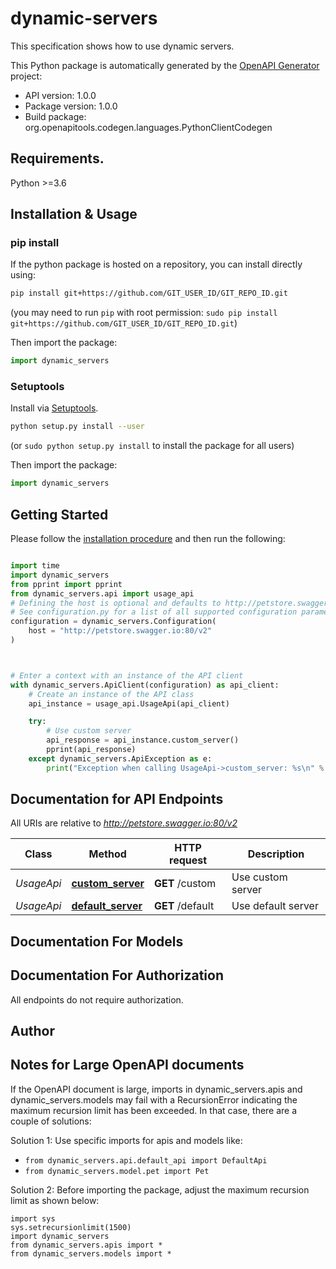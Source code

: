 # dynamic-servers
This specification shows how to use dynamic servers.

This Python package is automatically generated by the [OpenAPI Generator](https://openapi-generator.tech) project:

- API version: 1.0.0
- Package version: 1.0.0
- Build package: org.openapitools.codegen.languages.PythonClientCodegen

## Requirements.

Python >=3.6

## Installation & Usage
### pip install

If the python package is hosted on a repository, you can install directly using:

```sh
pip install git+https://github.com/GIT_USER_ID/GIT_REPO_ID.git
```
(you may need to run `pip` with root permission: `sudo pip install git+https://github.com/GIT_USER_ID/GIT_REPO_ID.git`)

Then import the package:
```python
import dynamic_servers
```

### Setuptools

Install via [Setuptools](http://pypi.python.org/pypi/setuptools).

```sh
python setup.py install --user
```
(or `sudo python setup.py install` to install the package for all users)

Then import the package:
```python
import dynamic_servers
```

## Getting Started

Please follow the [installation procedure](#installation--usage) and then run the following:

```python

import time
import dynamic_servers
from pprint import pprint
from dynamic_servers.api import usage_api
# Defining the host is optional and defaults to http://petstore.swagger.io:80/v2
# See configuration.py for a list of all supported configuration parameters.
configuration = dynamic_servers.Configuration(
    host = "http://petstore.swagger.io:80/v2"
)



# Enter a context with an instance of the API client
with dynamic_servers.ApiClient(configuration) as api_client:
    # Create an instance of the API class
    api_instance = usage_api.UsageApi(api_client)

    try:
        # Use custom server
        api_response = api_instance.custom_server()
        pprint(api_response)
    except dynamic_servers.ApiException as e:
        print("Exception when calling UsageApi->custom_server: %s\n" % e)
```

## Documentation for API Endpoints

All URIs are relative to *http://petstore.swagger.io:80/v2*

Class | Method | HTTP request | Description
------------ | ------------- | ------------- | -------------
*UsageApi* | [**custom_server**](docs/UsageApi.md#custom_server) | **GET** /custom | Use custom server
*UsageApi* | [**default_server**](docs/UsageApi.md#default_server) | **GET** /default | Use default server


## Documentation For Models



## Documentation For Authorization

 All endpoints do not require authorization.

## Author




## Notes for Large OpenAPI documents
If the OpenAPI document is large, imports in dynamic_servers.apis and dynamic_servers.models may fail with a
RecursionError indicating the maximum recursion limit has been exceeded. In that case, there are a couple of solutions:

Solution 1:
Use specific imports for apis and models like:
- `from dynamic_servers.api.default_api import DefaultApi`
- `from dynamic_servers.model.pet import Pet`

Solution 2:
Before importing the package, adjust the maximum recursion limit as shown below:
```
import sys
sys.setrecursionlimit(1500)
import dynamic_servers
from dynamic_servers.apis import *
from dynamic_servers.models import *
```

